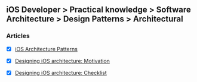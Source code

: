 ## iOS Developer > Practical knowledge > Software Architecture > Design Patterns > Architectural

### Articles
- [X] [iOS Architecture Patterns](https://medium.com/ios-os-x-development/ios-architecture-patterns-ecba4c38de52)
- [X] [Designing iOS architecture: Motivation](https://medium.com/@borlov/e984e4ebba4a)
- [X] [Designing iOS architecture: Checklist](https://github.com/BohdanOrlov/architecture-checklist)


